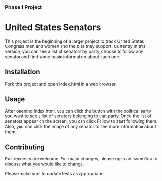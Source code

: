 ### Phase 1 Project
# United States Senators

This project is the beginning of a larger project to track United States Congress men and women and the bills they support.
Currently in this version, you can see a list of senators by party, choose to follow any senator and find some basic information about each one.

## Installation

Fork this project and open index.html in a web browser.



## Usage

After opening index.html, you can click the button with the political party you want to see a list of senators belonging to that party. Once the list of senators appear on the screen, you can click Follow to start following them. Also, you can click the image of any senator to see more information about them.

## Contributing
Pull requests are welcome. For major changes, please open an issue first to discuss what you would like to change.

Please make sure to update tests as appropriate.